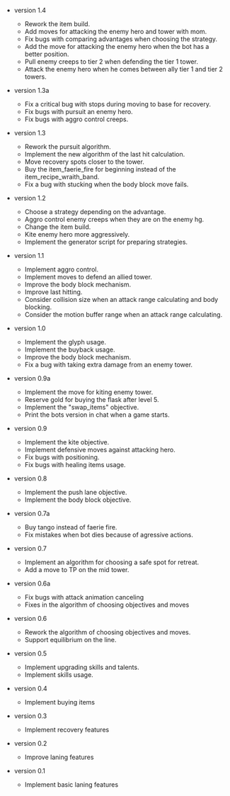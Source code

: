 * version 1.4
  - Rework the item build.
  - Add moves for attacking the enemy hero and tower with mom.
  - Fix bugs with comparing advantages when choosing the strategy.
  - Add the move for attacking the enemy hero when the bot has a better position.
  - Pull enemy creeps to tier 2 when defending the tier 1 tower.
  - Attack the enemy hero when he comes between ally tier 1 and tier 2 towers.

* version 1.3a
  - Fix a critical bug with stops during moving to base for recovery.
  - Fix bugs with pursuit an enemy hero.
  - Fix bugs with aggro control creeps.

* version 1.3
  - Rework the pursuit algorithm.
  - Implement the new algorithm of the last hit calculation.
  - Move recovery spots closer to the tower.
  - Buy the item_faerie_fire for beginning instead of the item_recipe_wraith_band.
  - Fix a bug with stucking when the body block move fails.

* version 1.2
  - Choose a strategy depending on the advantage.
  - Aggro control enemy creeps when they are on the enemy hg.
  - Change the item build.
  - Kite enemy hero more aggressively.
  - Implement the generator script for preparing strategies.

* version 1.1
  - Implement aggro control.
  - Implement moves to defend an allied tower.
  - Improve the body block mechanism.
  - Improve last hitting.
  - Consider collision size when an attack range calculating and body blocking.
  - Consider the motion buffer range when an attack range calculating.

* version 1.0
  - Implement the glyph usage.
  - Implement the buyback usage.
  - Improve the body block mechanism.
  - Fix a bug with taking extra damage from an enemy tower.

* version 0.9a
  - Implement the move for kiting enemy tower.
  - Reserve gold for buying the flask after level 5.
  - Implement the "swap_items" objective.
  - Print the bots version in chat when a game starts.

* version 0.9
  - Implement the kite objective.
  - Implement defensive moves against attacking hero.
  - Fix bugs with positioning.
  - Fix bugs with healing items usage.

* version 0.8
  - Implement the push lane objective.
  - Implement the body block objective.

* version 0.7a
  - Buy tango instead of faerie fire.
  - Fix mistakes when bot dies because of agressive actions.

* version 0.7
  - Implement an algorithm for choosing a safe spot for retreat.
  - Add a move to TP on the mid tower.

* version 0.6a
  - Fix bugs with attack animation canceling
  - Fixes in the algorithm of choosing objectives and moves

* version 0.6
  - Rework the algorithm of choosing objectives and moves.
  - Support equilibrium on the line.

* version 0.5
  - Implement upgrading skills and talents.
  - Implement skills usage.

* version 0.4
  - Implement buying items

* version 0.3
  - Implement recovery features

* version 0.2
  - Improve laning features

* version 0.1
  - Implement basic laning features
